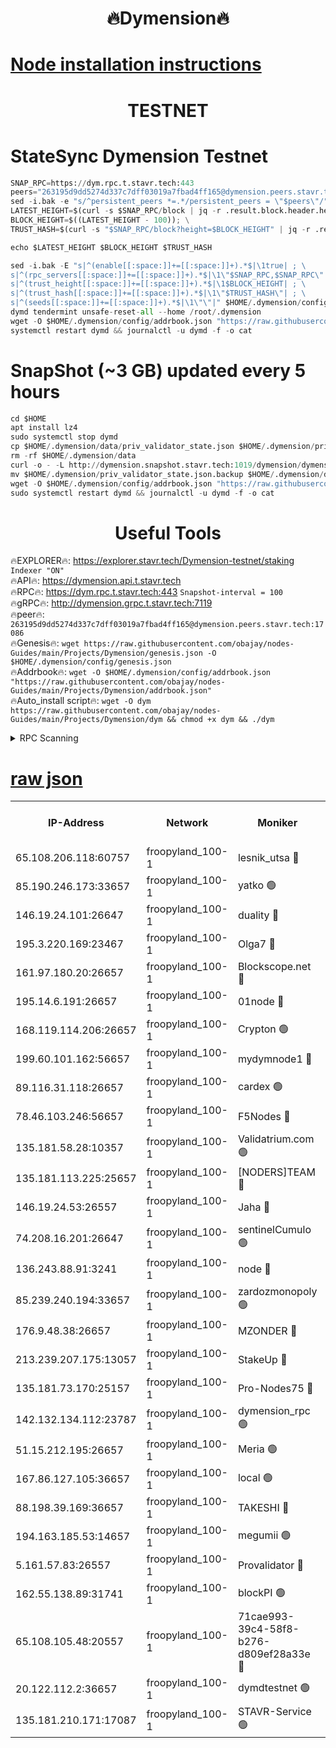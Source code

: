 <h1 align="center"> 🔥Dymension🔥</h1>

[Node installation instructions](https://github.com/obajay/nodes-Guides/tree/main/Projects/Dymension)
=

<h1 align="center"> TESTNET</h1>

# StateSync Dymension Testnet
```python
SNAP_RPC=https://dym.rpc.t.stavr.tech:443
peers="263195d9dd5274d337c7dff03019a7fbad4ff165@dymension.peers.stavr.tech:17086"
sed -i.bak -e "s/^persistent_peers *=.*/persistent_peers = \"$peers\"/" $HOME/.dymension/config/config.toml
LATEST_HEIGHT=$(curl -s $SNAP_RPC/block | jq -r .result.block.header.height); \
BLOCK_HEIGHT=$((LATEST_HEIGHT - 100)); \
TRUST_HASH=$(curl -s "$SNAP_RPC/block?height=$BLOCK_HEIGHT" | jq -r .result.block_id.hash)

echo $LATEST_HEIGHT $BLOCK_HEIGHT $TRUST_HASH

sed -i.bak -E "s|^(enable[[:space:]]+=[[:space:]]+).*$|\1true| ; \
s|^(rpc_servers[[:space:]]+=[[:space:]]+).*$|\1\"$SNAP_RPC,$SNAP_RPC\"| ; \
s|^(trust_height[[:space:]]+=[[:space:]]+).*$|\1$BLOCK_HEIGHT| ; \
s|^(trust_hash[[:space:]]+=[[:space:]]+).*$|\1\"$TRUST_HASH\"| ; \
s|^(seeds[[:space:]]+=[[:space:]]+).*$|\1\"\"|" $HOME/.dymension/config/config.toml
dymd tendermint unsafe-reset-all --home /root/.dymension
wget -O $HOME/.dymension/config/addrbook.json "https://raw.githubusercontent.com/obajay/nodes-Guides/main/Projects/Dymension/addrbook.json"
systemctl restart dymd && journalctl -u dymd -f -o cat

```
# SnapShot (~3 GB) updated every 5 hours
```python
cd $HOME
apt install lz4
sudo systemctl stop dymd
cp $HOME/.dymension/data/priv_validator_state.json $HOME/.dymension/priv_validator_state.json.backup
rm -rf $HOME/.dymension/data
curl -o - -L http://dymension.snapshot.stavr.tech:1019/dymension/dymension-snap.tar.lz4 | lz4 -c -d - | tar -x -C $HOME/.dymension --strip-components 2
mv $HOME/.dymension/priv_validator_state.json.backup $HOME/.dymension/data/priv_validator_state.json
wget -O $HOME/.dymension/config/addrbook.json "https://raw.githubusercontent.com/obajay/nodes-Guides/main/Projects/Dymension/addrbook.json"
sudo systemctl restart dymd && journalctl -u dymd -f -o cat
```

 <h1 align="center"> Useful Tools</h1>

🔥EXPLORER🔥:     https://explorer.stavr.tech/Dymension-testnet/staking        `Indexer "ON"` \
🔥API🔥:          https://dymension.api.t.stavr.tech \
🔥RPC🔥:          https://dym.rpc.t.stavr.tech:443                  `Snapshot-interval = 100` \
🔥gRPC🔥:         http://dymension.grpc.t.stavr.tech:7119 \
🔥peer🔥:         `263195d9dd5274d337c7dff03019a7fbad4ff165@dymension.peers.stavr.tech:17086` \
🔥Genesis🔥:     ```wget https://raw.githubusercontent.com/obajay/nodes-Guides/main/Projects/Dymension/genesis.json -O $HOME/.dymension/config/genesis.json``` \
🔥Addrbook🔥:    ```wget -O $HOME/.dymension/config/addrbook.json "https://raw.githubusercontent.com/obajay/nodes-Guides/main/Projects/Dymension/addrbook.json"``` \
🔥Auto_install script🔥: ```wget -O dym https://raw.githubusercontent.com/obajay/nodes-Guides/main/Projects/Dymension/dym && chmod +x dym && ./dym```

<details>
<summary>RPC Scanning</summary>

<h2 align="center"> We scan nodes in real time every 4 hours. And we provide the final result of RPC endpoints.
We cannot influence the operation of these nodes in any way. </h2>


```python
If Voting Power is higher than 0 --> then the Node is a validator of the network and may be subject to attack and be a potential threat to the chain.
```
```python
We marked such validators with a red symbol
```

</details>

[raw json](https://rpc-check.dymt.stavr.tech/dymt/rpc-dymt-result.json)
=


<table><tr><th>IP-Address</th><th>Network</th><th>Moniker</th><th>Latest Block Height</th><th>Earliest Block Height</th><th>Catching Up</th><th>Voting Power</th><th>Scan Time</th></tr><tr><td>65.108.206.118:60757</td><td>froopyland_100-1</td><td>lesnik_utsa 🔴</td><td>1460615</td><td>1</td><td>False</td><td>1</td><td>2023-11-28T12:12:32.015178552UTC</td></tr><tr><td>85.190.246.173:33657</td><td>froopyland_100-1</td><td>yatko 🟢</td><td>1460616</td><td>1</td><td>False</td><td>0</td><td>2023-11-28T12:12:41.619647497UTC</td></tr><tr><td>146.19.24.101:26647</td><td>froopyland_100-1</td><td>duality 🔴</td><td>1460617</td><td>1</td><td>False</td><td>1</td><td>2023-11-28T12:12:46.836824057UTC</td></tr><tr><td>195.3.220.169:23467</td><td>froopyland_100-1</td><td>Olga7 🔴</td><td>1460620</td><td>1</td><td>False</td><td>1</td><td>2023-11-28T12:12:59.456249329UTC</td></tr><tr><td>161.97.180.20:26657</td><td>froopyland_100-1</td><td>Blockscope.net 🔴</td><td>1460620</td><td>1</td><td>False</td><td>1</td><td>2023-11-28T12:13:04.442089956UTC</td></tr><tr><td>195.14.6.191:26657</td><td>froopyland_100-1</td><td>01node 🔴</td><td>1460621</td><td>1</td><td>False</td><td>1</td><td>2023-11-28T12:13:05.137317544UTC</td></tr><tr><td>168.119.114.206:26657</td><td>froopyland_100-1</td><td>Crypton 🟢</td><td>1460621</td><td>1</td><td>False</td><td>0</td><td>2023-11-28T12:13:05.439491711UTC</td></tr><tr><td>199.60.101.162:56657</td><td>froopyland_100-1</td><td>mydymnode1 🔴</td><td>1460615</td><td>106001</td><td>False</td><td>1</td><td>2023-11-28T12:12:32.687207540UTC</td></tr><tr><td>89.116.31.118:26657</td><td>froopyland_100-1</td><td>cardex 🟢</td><td>1460616</td><td>293001</td><td>False</td><td>0</td><td>2023-11-28T12:12:39.143585268UTC</td></tr><tr><td>78.46.103.246:56657</td><td>froopyland_100-1</td><td>F5Nodes 🔴</td><td>1460614</td><td>407001</td><td>False</td><td>1</td><td>2023-11-28T12:12:28.824113582UTC</td></tr><tr><td>135.181.58.28:10357</td><td>froopyland_100-1</td><td>Validatrium.com 🟢</td><td>1460618</td><td>591001</td><td>False</td><td>0</td><td>2023-11-28T12:12:51.339422497UTC</td></tr><tr><td>135.181.113.225:25657</td><td>froopyland_100-1</td><td>[NODERS]TEAM 🔴</td><td>1460618</td><td>737456</td><td>False</td><td>1</td><td>2023-11-28T12:12:51.765086664UTC</td></tr><tr><td>146.19.24.53:26557</td><td>froopyland_100-1</td><td>Jaha 🔴</td><td>1460618</td><td>737456</td><td>False</td><td>1</td><td>2023-11-28T12:12:52.241372489UTC</td></tr><tr><td>74.208.16.201:26647</td><td>froopyland_100-1</td><td>sentinelCumulo 🟢</td><td>1460613</td><td>820001</td><td>False</td><td>0</td><td>2023-11-28T12:12:21.020203740UTC</td></tr><tr><td>136.243.88.91:3241</td><td>froopyland_100-1</td><td>node 🔴</td><td>1460618</td><td>922548</td><td>False</td><td>1</td><td>2023-11-28T12:12:52.518566966UTC</td></tr><tr><td>85.239.240.194:33657</td><td>froopyland_100-1</td><td>zardozmonopoly 🟢</td><td>1460622</td><td>935165</td><td>False</td><td>0</td><td>2023-11-28T12:13:11.471625660UTC</td></tr><tr><td>176.9.48.38:26657</td><td>froopyland_100-1</td><td>MZONDER 🔴</td><td>1460619</td><td>1006001</td><td>False</td><td>1</td><td>2023-11-28T12:12:58.981323462UTC</td></tr><tr><td>213.239.207.175:13057</td><td>froopyland_100-1</td><td>StakeUp 🔴</td><td>1460621</td><td>1150548</td><td>False</td><td>1</td><td>2023-11-28T12:13:07.748949314UTC</td></tr><tr><td>135.181.73.170:25157</td><td>froopyland_100-1</td><td>Pro-Nodes75 🔴</td><td>1460614</td><td>1160614</td><td>False</td><td>1</td><td>2023-11-28T12:12:29.605957348UTC</td></tr><tr><td>142.132.134.112:23787</td><td>froopyland_100-1</td><td>dymension_rpc 🟢</td><td>1460617</td><td>1160617</td><td>False</td><td>0</td><td>2023-11-28T12:12:43.946529531UTC</td></tr><tr><td>51.15.212.195:26657</td><td>froopyland_100-1</td><td>Meria 🟢</td><td>1460612</td><td>1238063</td><td>False</td><td>0</td><td>2023-11-28T12:12:17.527317173UTC</td></tr><tr><td>167.86.127.105:36657</td><td>froopyland_100-1</td><td>local 🟢</td><td>1460620</td><td>1318001</td><td>False</td><td>0</td><td>2023-11-28T12:13:01.900737508UTC</td></tr><tr><td>88.198.39.169:36657</td><td>froopyland_100-1</td><td>TAKESHI 🔴</td><td>1460613</td><td>1330001</td><td>False</td><td>1</td><td>2023-11-28T12:12:21.317098207UTC</td></tr><tr><td>194.163.185.53:14657</td><td>froopyland_100-1</td><td>megumii 🟢</td><td>1460614</td><td>1390788</td><td>False</td><td>0</td><td>2023-11-28T12:12:29.225495720UTC</td></tr><tr><td>5.161.57.83:26557</td><td>froopyland_100-1</td><td>Provalidator 🔴</td><td>1460612</td><td>1414689</td><td>False</td><td>1</td><td>2023-11-28T12:12:18.175921924UTC</td></tr><tr><td>162.55.138.89:31741</td><td>froopyland_100-1</td><td>blockPI 🟢</td><td>1460620</td><td>1435053</td><td>False</td><td>0</td><td>2023-11-28T12:13:04.737149830UTC</td></tr><tr><td>65.108.105.48:20557</td><td>froopyland_100-1</td><td>71cae993-39c4-58f8-b276-d809ef28a33e 🔴</td><td>1460617</td><td>1450001</td><td>False</td><td>1</td><td>2023-11-28T12:12:44.313579209UTC</td></tr><tr><td>20.122.112.2:36657</td><td>froopyland_100-1</td><td>dymdtestnet 🟢</td><td>1460613</td><td>1457259</td><td>False</td><td>0</td><td>2023-11-28T12:12:24.071592993UTC</td></tr><tr><td>135.181.210.171:17087</td><td>froopyland_100-1</td><td>STAVR-Service 🟢</td><td>1460614</td><td>1457259</td><td>False</td><td>0</td><td>2023-11-28T12:12:24.459846918UTC</td></tr></table>
